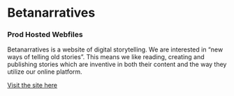 # Betanarratives

### Prod Hosted Webfiles

Betanarratives is a website of digital storytelling. We are interested in “new ways of telling old stories”. This means we like reading, creating and publishing stories which are inventive in both their content and the way they utilize our online platform.

[Visit the site here](http://www.betanarratives.com)
